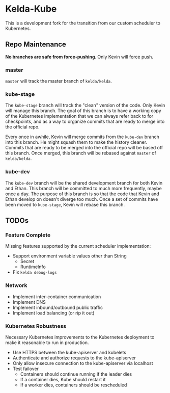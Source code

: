 # Kelda-Kube
This is a development fork for the transition from our custom scheduler to
Kubernetes.

## Repo Maintenance

**No branches are safe from force-pushing**. Only Kevin will force push.

### master
`master` will track the master branch of `kelda/kelda`.

### kube-stage
The `kube-stage` branch will track the "clean" version of the code. Only Kevin
will manage this branch. The goal of this branch is to have a working copy of
the Kubernetes implementation that we can always refer back to for checkpoints,
and as a way to organize commits that are ready to merge into the official
repo.

Every once in awhile, Kevin will merge commits from the `kube-dev` branch into this
branch. He might squash them to make the history cleaner. Commits that are ready
to be merged into the official repo will be based off this branch. Once merged,
this branch will be rebased against `master` of `kelda/kelda`.

### kube-dev
The `kube-dev` branch will be the shared development branch for both Kevin and Ethan.
This branch will be committed to much more frequently, maybe once a day. The
purpose of this branch is so that the code that Kevin and Ethan develop on
doesn't diverge too much. Once a set of commits have been moved to `kube-stage`,
Kevin will rebase this branch.

## TODOs

### Feature Complete
Missing features supported by the current scheduler implementation:
- Support environment variable values other than String
  - Secret
  - RuntimeInfo
- Fix `kelda debug-logs`

### Network
- Implement inter-container communication
- Implement DNS
- Implement inbound/outbound public traffic
- Implement load balancing (or rip it out)

### Kubernetes Robustness
Necessary Kubernetes improvements to the Kubernetes deployment to make it
reasonable to run in production.
- Use HTTPS between the kube-apiserver and kubelets
- Authenticate and authorize requests to the kube-apiserver
- Only allow insecure connection to the kube-apiserver via localhost
- Test failover
  - Containers should continue running if the leader dies
  - If a container dies, Kube should restart it
  - If a worker dies, containers should be rescheduled
